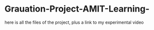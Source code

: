 # Grauation-Project-AMIT-Learning-
here is all the files of the project, plus a link to my experimental video
